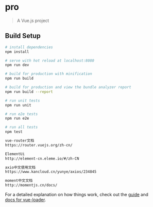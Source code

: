 # pro

> A Vue.js project

## Build Setup

``` bash
# install dependencies
npm install

# serve with hot reload at localhost:8080
npm run dev

# build for production with minification
npm run build

# build for production and view the bundle analyzer report
npm run build --report

# run unit tests
npm run unit

# run e2e tests
npm run e2e

# run all tests
npm test

vue-router文档
https://router.vuejs.org/zh-cn/

ElementUi
http://element-cn.eleme.io/#/zh-CN

axio中文使用文档
https://www.kancloud.cn/yunye/axios/234845

moment中文文档
http://momentjs.cn/docs/
```

For a detailed explanation on how things work, check out the [guide](http://vuejs-templates.github.io/webpack/) and [docs for vue-loader](http://vuejs.github.io/vue-loader).
